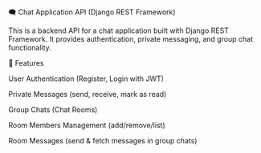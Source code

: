 🗨️ Chat Application API (Django REST Framework)

This is a backend API for a chat application built with Django REST Framework.
It provides authentication, private messaging, and group chat functionality.

🚀 Features

User Authentication (Register, Login with JWT)

Private Messages (send, receive, mark as read)

Group Chats (Chat Rooms)

Room Members Management (add/remove/list)

Room Messages (send & fetch messages in group chats)
